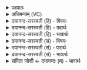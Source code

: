 <details><summary>पदपाठः</summary>

अ॒क्ष॒रा॒जायेत्य॑क्षऽरा॒जाय॑। कि॒त॒वम्। कृ॒ताय॑। आ॒दि॒न॒व॒द॒र्शमित्या॑दिनवऽद॒र्शम्। त्रैता॑यै। क॒ल्पिन॑म्। द्वा॒परा॑य। अ॒धि॒क॒ल्पिन॒मित्य॑धिऽक॒ल्पिन॑म्। आ॒स्क॒न्दायेत्या॑ऽस्क॒न्दाय॑। स॒भा॒स्था॒णुमिति॑ सभाऽस्था॒णुम्। मृ॒त्यवे॑। गो॒व्य॒च्छमिति॑ गोऽव्य॒च्छम्। अन्त॑काय। गो॒घा॒तमिति॑ गोऽघा॒तम्। क्षु॒धे। यः। गाम्। वि॒कृ॒न्तन्त॒मिति॑ विऽकृ॒न्तन्त॑म्। भिक्ष॑माणः। उ॒प॒तिष्ठ॒तीत्यु॑प॒ऽतिष्ठ॑ति। दु॒ष्कृ॒ताय॑। दुः॒कृ॒तायेति॑ दुःऽकृ॒ताय॑। चर॑काचार्य्य॒मिति॒ चर॑कऽआचार्य्यम्। पा॒प्मने॑। सै॒ल॒गम्। १८।
</details>

<details><summary>अधिमन्त्रम् (VC)</summary>

- राजेश्वरौ देवते
- नारायण ऋषिः
- निचृत्प्रकृतिः
- धैवतः
</details>

<details><summary>दयानन्द-सरस्वती (हि) - विषयः</summary>

फिर उसी विषय को अगले मन्त्र में कहा है ॥
</details>

<details><summary>दयानन्द-सरस्वती (हि) - पदार्थः</summary>

पदार्थान्वयभाषाः -  हे जगदीश्वर वा राजन् ! आप (अक्षराजाय) पासों से खेलनेवालों के प्रधान के हितकारी (कितवम्) जुआ करनेवाले को (मृत्यवे) मारने के अर्थ (गोव्यच्छम्) गौओं में बुरी चेष्टा करनेवाले को (अन्तकाय) नाश के अर्थ (गोघातम्) गौओं के मारनेवाले को (क्षुधे) क्षुधा के लिए (यः) जो (गाम्) गौ को मारता उस (विकृन्तन्तम्) काटते हुए को जो (भिक्षमाणाः) भीख माँगता हुआ (उपतिष्ठति) उपस्थित होता है (दुष्कृताय) दुष्ट आचरण के लिए प्रवृत्त हुए उस (चरकाचार्य्यम्) भक्षण करनेवालों के गुरु को (पाप्मने) पापी के हितकारी (सैलगम्) दुष्ट के पुत्र को दूर कीजिए (कृताय) किये हुए के अर्थ (आदिनवदर्शम्) आदि में नवीनों को देखनेवाले को (त्रेतायै) तीन के होने के अर्थ (कल्पिनम्) प्रशंसित सामर्थ्यवाले को (द्वापराय) दो जिस के इधर सम्बन्धी हों, उस के अर्थ (अधिकल्पिनम्) अधिकतर सामर्थ्ययुक्त को और (आस्कन्दाय) अच्छे प्रकार सुखाने के अर्थ (सभास्थाणुम्) सभा में स्थिर होनेवाले को प्रकट वा उत्पन्न कीजिए ॥१८ ॥
</details>

<details><summary>दयानन्द-सरस्वती (हि) - भावार्थः</summary>

भावार्थभाषाः -  जो मनुष्य ज्योतिषी आदि सत्याचारियों का सत्कार करते और दुष्टाचारी गोहत्यारे आदि को ताड़ना देते हैं, वे राज्य करने को समर्थ होते हैं ॥१८ ॥
</details>

<details><summary>दयानन्द-सरस्वती (सं) - विषयः</summary>

पुनस्तमेव विषयमाह ॥
</details>

<details><summary>दयानन्द-सरस्वती (सं) - पदार्थः</summary>

पदार्थान्वयभाषाः -  हे जगदीश्वर वा राजन् ! त्वमक्षराजाय कितवं मृत्यवे गोव्यच्छमन्तकाय गोघातं क्षुधे यो गां छिनत्ति तं विकृन्तन्तं यो भिक्षमाण उपतिष्ठति दुष्कृताय तं चरकाचार्य्यं पाप्मने सैलगं परासुव। कृतायाऽऽदिनवदर्शं त्रैतायै कल्पिनं द्वापरायाऽधिकल्पिनमास्कन्दाय सभास्थाणुमासुव ॥१८ ॥
</details>

<details><summary>दयानन्द-सरस्वती (सं) - भावार्थः</summary>

भावार्थभाषाः -  ये ज्योतिर्विदादिसत्याचरणान् सत्कुर्वन्ति, दुष्टाचारान् गोघ्नादीन् ताडयन्ति, ते राज्यं कर्त्तुं शक्नुवन्ति ॥१८ ॥
</details>

<details><summary>सविता जोशी ← दयानन्दः (म) - भावार्थः</summary>

भावार्थभाषाः -  जी माणसे ज्योतिषी वगैरे सत्याचे आचरण करणाऱ्या लोकांचा सन्मान करतात व दुष्टाचरणी गोहत्या वगैरे करणाऱ्यांची ताडना करतात ते राज्य करण्यास समर्थ ठरतात.
</details>